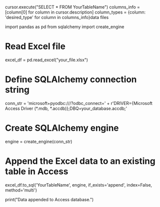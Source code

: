 cursor.execute("SELECT * FROM YourTableName")
columns_info = [column[0] for column in cursor.description]
column_types = {column: 'desired_type' for column in columns_info}data files


import pandas as pd
from sqlalchemy import create_engine

# Read Excel file
excel_df = pd.read_excel("your_file.xlsx")

# Define SQLAlchemy connection string
conn_str = 'microsoft+pyodbc:///?odbc_connect=' + r'DRIVER={Microsoft Access Driver (*.mdb, *.accdb)};DBQ=your_database.accdb;'

# Create SQLAlchemy engine
engine = create_engine(conn_str)

# Append the Excel data to an existing table in Access
excel_df.to_sql('YourTableName', engine, if_exists='append', index=False, method='multi')

print("Data appended to Access database.")
